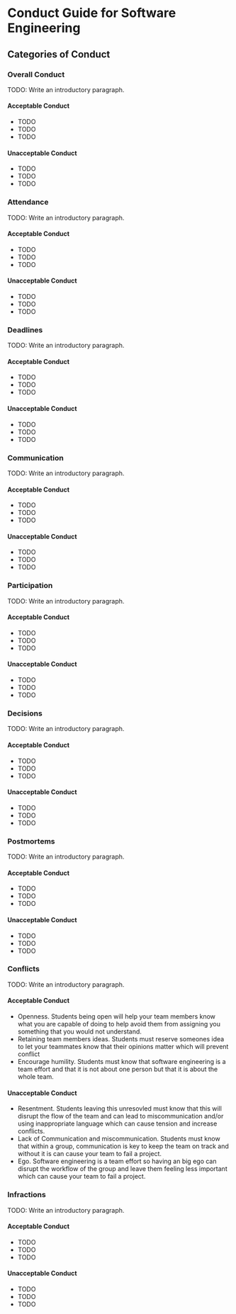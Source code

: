 # Conduct Guide for Software Engineering

## Categories of Conduct

### Overall Conduct

TODO: Write an introductory paragraph.

#### Acceptable Conduct

- TODO
- TODO
- TODO

#### Unacceptable Conduct

- TODO
- TODO
- TODO

### Attendance

TODO: Write an introductory paragraph.

#### Acceptable Conduct

- TODO
- TODO
- TODO

#### Unacceptable Conduct

- TODO
- TODO
- TODO

### Deadlines

TODO: Write an introductory paragraph.

#### Acceptable Conduct

- TODO
- TODO
- TODO

#### Unacceptable Conduct

- TODO
- TODO
- TODO

### Communication

TODO: Write an introductory paragraph.

#### Acceptable Conduct

- TODO
- TODO
- TODO

#### Unacceptable Conduct

- TODO
- TODO
- TODO

### Participation

TODO: Write an introductory paragraph.

#### Acceptable Conduct

- TODO
- TODO
- TODO

#### Unacceptable Conduct

- TODO
- TODO
- TODO

### Decisions

TODO: Write an introductory paragraph.

#### Acceptable Conduct

- TODO
- TODO
- TODO

#### Unacceptable Conduct

- TODO
- TODO
- TODO

### Postmortems

TODO: Write an introductory paragraph.

#### Acceptable Conduct

- TODO
- TODO
- TODO

#### Unacceptable Conduct

- TODO
- TODO
- TODO

### Conflicts

TODO: Write an introductory paragraph.

#### Acceptable Conduct

- Openness. Students being open will help your team members know what you are capable of doing to help avoid them from assigning you something that you would not understand.
- Retaining team members ideas. Students must reserve someones idea to let your teammates know that their opinions matter which will prevent conflict
- Encourage humility. Students must know that software engineering is a team effort and that it is not about one person but that it is about the whole team.

#### Unacceptable Conduct

- Resentment. Students leaving this unresovled must know that this will disrupt the flow of the team and can lead to miscommunication and/or using inappropriate language which can cause tension and increase conflicts.
- Lack of Communication and miscommunication. Students must know that within a group, communication is key to keep the team on track and without it is can cause your team to fail a project.
- Ego. Software engineering is a team effort so having an big ego can disrupt the workflow of the group and leave them feeling less important which can cause your team to fail a project.

### Infractions

TODO: Write an introductory paragraph.

#### Acceptable Conduct

- TODO
- TODO
- TODO

#### Unacceptable Conduct

- TODO
- TODO
- TODO
